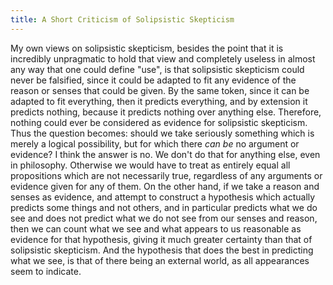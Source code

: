 ```yaml
---
title: A Short Criticism of Solipsistic Skepticism
---
```

My own views on solipsistic skepticism, besides the point that it is incredibly unpragmatic to hold that view and completely useless in almost any way that one could define "use", is that solipsistic skepticism could never be falsified, since it could be adapted to fit any evidence of the reason or senses that could be given. By the same token, since it can be adapted to fit everything, then it predicts everything, and by extension it predicts nothing, because it predicts nothing over anything else. Therefore, nothing could ever be considered as evidence for solipsistic skepticism. Thus the question becomes: should we take seriously something which is merely a logical possibility, but for which there *can be* no argument or evidence? I think the answer is no. We don't do that for anything else, even in philosophy. Otherwise we would have to treat as entirely equal all propositions which are not necessarily true, regardless of any arguments or evidence given for any of them. On the other hand, if we take a reason and senses as evidence, and attempt to construct a hypothesis which actually predicts some things and not others, and in particular predicts what we do see and does not predict what we do not see from our senses and reason, then we can count what we see and what appears to us reasonable as evidence for that hypothesis, giving it much greater certainty than that of solipsistic skepticism. And the hypothesis that does the best in predicting what we see, is that of there being an external world, as all appearances seem to indicate.
